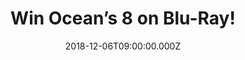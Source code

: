---
campaign-uuid: "c-758db9d2-63de-46f5-bb6f-c887fd14aa62"
type: "Competition"
category: "Entertainment"
date: "2018-12-06T09:00:00.000Z"
end-date: "2019-01-06T23:59:00.000Z"
disable-form: false
is_promoted: false
has_entry_page: true
title: "Win Ocean’s 8 on Blu-Ray!"
competition-description: "<p>The tide has turned and it’s a whole new “Ocean’s.” Danny\
  \ Ocean's sister, Debbie Ocean (Sandra Bullock), recruits a seven women crew to\
  \ plan and execute the heist of the century at New York City's star-studded annual\
  \ Met Gala.Want to know what’s next? We have managed to get our hands on one copy\
  \ of Oceans’s 8 to one of our lucky members!</p>\n<p>Want it? Click below for a\
  \ chance win!</p>\n"
hero-header: "Win Ocean’s 8 on Blu-Ray!"
terms-confirmation: "N/A"
banner-img: "https://assets.expresslyapp.com/asset-a7ba6958-f14c-4cf0-ae1a-668b22908825.jpg"
logo-left-href: "http://club.expressly.io"
logo-left-image: "https://assets.expresslyapp.com/asset-2e0a6b04-9586-41a5-aa30-b781dae771e3.jpg"
logo-left-title: "Expressly Club"
bg-image-hero: "https://assets.expresslyapp.com/asset-116f7820-e1cd-4cc6-9230-59e0ef6ddcf5.jpg"
bg-image-first: "https://assets.expresslyapp.com/asset-bc2e0eab-f8b5-4fb1-a98d-6d3a0e89598f.jpg"
section1-content: "<p>Five years, eight months, 12 days...and counting. That’s how\
  \ long Debbie Ocean (Sandra Bullock) has been devising the biggest heist of her\
  \ life. She knows what it’s going to take a team of the best in their field, starting\
  \ with her partner-in-crime Lou Miller (Cate Blanchett). Together, they recruit\
  \ a crew of specialists. Their target: $150 million in diamonds that will adorn\
  \ the neck of a world-famous actress (Anne Hathaway) at the event of the year, the\
  \ Met gala. The plan appears to be rock-solid, but it needs to be flawless for them\
  \ to get in and get away-all in plain sight!</p>\n<p>Don’t miss out the opportunity\
  \ of winning one of the best Blu-Ray now: Ocean’s 8! Enter the form below for a\
  \ chance to win and get ready to follow the adventures of Debbie Ocean now!</p>\n\
  <p>Good luck!</p>\n"
entry-title: "Win Ocean’s 8 on Blu-Ray!"
entry-content: "<p>Enter the draw to win Ocean’s 8 on Blu-Ray by completing the form\
  \ below before 23:59 on 6h of January 2018.</p>\n"
has-winner: false
prize-description: "Ocean’s 8 on Blu-Ray."
special-conditions: "Multiple entries are allowed up to one every day.\r\nThis competition\
  \ is also available on: https://aaa.nme.com/competitions/oceans-8-blu-ray-give-away"
country-restrictions:
- "GB"
---